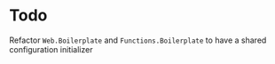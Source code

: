 # Todo
Refactor `Web.Boilerplate` and `Functions.Boilerplate` to have a shared configuration initializer